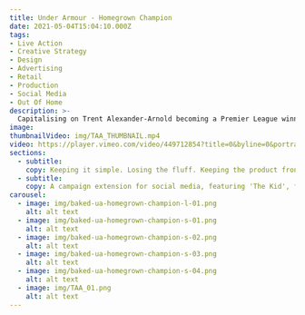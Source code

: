 ```yaml
---
title: Under Armour - Homegrown Champion
date: 2021-05-04T15:04:10.000Z
tags:
- Live Action
- Creative Strategy
- Design
- Advertising
- Retail
- Production
- Social Media
- Out Of Home
description: >-
  Capitalising on Trent Alexander-Arnold becoming a Premier League winner for the first time, this campaign defines him as an icon in his home city.
image:
thumbnailVideo: img/TAA_THUMBNAIL.mp4
video: https://player.vimeo.com/video/449712854?title=0&byline=0&portrait=0
sections:
  - subtitle:
    copy: Keeping it simple. Losing the fluff. Keeping the product front and centre. This campaign aimed to make Trent look statuesque to showcase Under Armour in a way that would make JD Sports consumers believe in the brand. We defined an iconic silhouette for Trent Alexander-Arnold and combined this with a powerful campaign message, 'Homegrown Champion'. Capturing content with Trent in various environments, we highlighted his character traits through single images. In-store, we used a variety of different pieces of powerful imagery in point of sale.
  - subtitle:
    copy: A campaign extension for social media, featuring 'The Kid', focuses on Trent’s journey as a homegrown talent - from growing up playing football on the streets to where he is now. Each scene is used to show the viewer a different attribute which the fan believes is crucial to the makeup of a Champion.
carousel:
  - image: img/baked-ua-homegrown-champion-l-01.png
    alt: alt text
  - image: img/baked-ua-homegrown-champion-s-01.png
    alt: alt text
  - image: img/baked-ua-homegrown-champion-s-02.png
    alt: alt text
  - image: img/baked-ua-homegrown-champion-s-03.png
    alt: alt text
  - image: img/baked-ua-homegrown-champion-s-04.png
    alt: alt text
  - image: img/TAA_01.png
    alt: alt text
---
```

